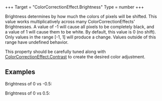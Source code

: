 +++
Target = "ColorCorrectionEffect.Brightness"
Type = number
+++

Brightness determines by how much the colors of pixels will be shifted. This value works multiplicatively across many ColorCorrectionEffects' Brightnesses. A value of -1 will cause all pixels to be completely black, and a value of 1 will cause them to be white. By default, this value is 0 (no shift). Only values in the range [-1, 1] will produce a change. Values outside of this range have undefined behavior.This property should be carefully tuned along with [ColorCorrectionEffect.Contrast](https://developer.roblox.com/api-reference/property/ColorCorrectionEffect/Contrast) to create the desired color adjustment.## ExamplesBrightness of 0 vs -0.5:Brightness of 0 vs 0.5:[1]: https://images.contentstack.io/v3/assets/bltc2ad39afa86662c8/bltc3deedcf50c436da/5b2db585fda2af4e7866ab7d/Brightness0.png[2]: https://images.contentstack.io/v3/assets/bltc2ad39afa86662c8/blt324e99d2306fbe66/5b3fd07bd0af7f6e0ba49a5b/Brightness-0.5.png[3]: https://images.contentstack.io/v3/assets/bltc2ad39afa86662c8/blt82ebfb4a8ad69539/5b3fd082d873a86d0baed76b/Brightness0.5.png